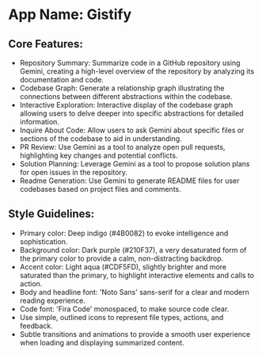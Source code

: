 # **App Name**: Gistify

## Core Features:

- Repository Summary: Summarize code in a GitHub repository using Gemini, creating a high-level overview of the repository by analyzing its documentation and code.
- Codebase Graph: Generate a relationship graph illustrating the connections between different abstractions within the codebase.
- Interactive Exploration: Interactive display of the codebase graph allowing users to delve deeper into specific abstractions for detailed information.
- Inquire About Code: Allow users to ask Gemini about specific files or sections of the codebase to aid in understanding.
- PR Review: Use Gemini as a tool to analyze open pull requests, highlighting key changes and potential conflicts.
- Solution Planning: Leverage Gemini as a tool to propose solution plans for open issues in the repository.
- Readme Generation: Use Gemini to generate README files for user codebases based on project files and comments.

## Style Guidelines:

- Primary color: Deep indigo (#4B0082) to evoke intelligence and sophistication.
- Background color: Dark purple (#210F37), a very desaturated form of the primary color to provide a calm, non-distracting backdrop.
- Accent color: Light aqua (#CDF5FD), slightly brighter and more saturated than the primary, to highlight interactive elements and calls to action.
- Body and headline font: 'Noto Sans' sans-serif for a clear and modern reading experience.
- Code font: 'Fira Code' monospaced, to make source code clear.
- Use simple, outlined icons to represent file types, actions, and feedback.
- Subtle transitions and animations to provide a smooth user experience when loading and displaying summarized content.